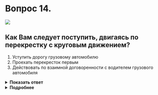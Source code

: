 # Вопрос 14.

![](https://s.drom.ru/i24228/pdd/tickets/2016/1543885185.jpg)

## Как Вам следует поступить, двигаясь по перекрестку с круговым движением?

1. Уступить дорогу грузовому автомобилю
2. Проехать перекресток первым
3. Действовать по взаимной договоренности с водителем грузового автомобиля

<details>
<summary><b>Показать ответ</b></summary>
Правильный ответ: 2
</details>
<details>
<summary><b>Подробнее</b></summary>
При выезде на перекресток с круговым движением, при отсутствии знаков приоритета, обозначенным только знаком 4.3 «Круговое движение», правило «правой руки» НЕ РАБОТАЕТ. Вы имеете преимущество и проезжаете перекресток первым. При въезде на данный перекресток водитель грузового автомобиля обязан уступить дорогу ВСЕМ ТС, движущимся по такому перекрестку.
(Пункт 13.11.1 ПДД)
</details>